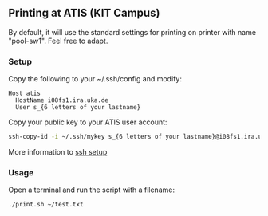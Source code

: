 ## Printing at ATIS (KIT Campus)
By default, it will use the standard settings for printing on printer with name "pool-sw1". Feel free to adapt.

### Setup
Copy the following to your ~/.ssh/config and modify:
```
Host atis
  HostName i08fs1.ira.uka.de
  User s_{6 letters of your lastname}
```
Copy your public key to your ATIS user account:
```sh
ssh-copy-id -i ~/.ssh/mykey s_{6 letters of your lastname}@i08fs1.ira.uka.de
```

More information to [ssh setup](https://www.ssh.com/ssh/copy-id)

### Usage
Open a terminal and run the script with a filename:
```sh
./print.sh ~/test.txt
```
